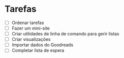 # Tarefas

- [ ] Ordenar tarefas
- [ ] Fazer um mini-site
- [ ] Criar utilidades de linha de comando para gerir listas
- [ ] Criar visualizações
- [ ] Importar dados do Goodreads
- [ ] Completar lista de espera
